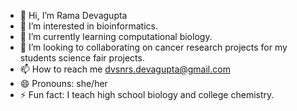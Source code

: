 - 👋 Hi, I’m Rama Devagupta
- 👀 I’m interested in bioinformatics.
- 🌱 I’m currently learning computational biology.
- 💞️ I’m looking to collaborating on cancer research projects for my students science fair projects.
- 📫 How to reach me dvsnrs.devagupta@gmail.com
- 😄 Pronouns: she/her
- ⚡ Fun fact: I teach high school biology and college chemistry. 

<!---
rdevagup/rdevagup is a ✨ special ✨ repository because its `README.md` (this file) appears on your GitHub profile.
You can click the Preview link to take a look at your changes.
--->
